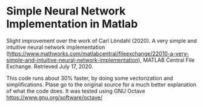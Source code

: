# Simple Neural Network Implementation in Matlab
Slight improvement over the work of Carl Löndahl (2020). A very simple and intuitive neural network implementation (https://www.mathworks.com/matlabcentral/fileexchange/22010-a-very-simple-and-intuitive-neural-network-implementation), MATLAB Central File Exchange. Retrieved July 17, 2020.

This code runs about 30% faster, by doing some vectorization and simplifications. Plase go to the original source for a much better explanation of what the code does.
It was tested using GNU Octave https://www.gnu.org/software/octave/
